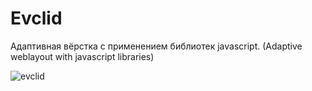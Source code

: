 # Evclid

Адаптивная вёрстка с применением библиотек javascript. (Adaptive weblayout with javascript libraries)

![evclid](https://github.com/Lim0naDK/Evclid/assets/145338529/d12f3421-acbe-47d6-90ce-003c4de23982)
